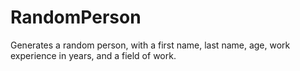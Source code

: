 # RandomPerson
Generates a random person, with a first name, last name, age, work experience in years, and a field of work.

